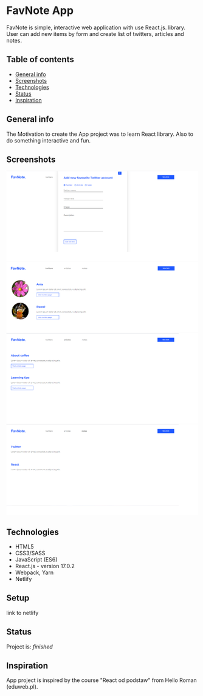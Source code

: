 # FavNote App

FavNote is simple, interactive web application with use React.js. library.
User can add new items by form and create list of twitters, articles and notes.

## Table of contents
* [General info](#general-info)
* [Screenshots](#screenshots)
* [Technologies](#technologies)
* [Status](#status)
* [Inspiration](#inspiration)

## General info

The Motivation to create the App project was to learn React library.
Also to do something interactive and fun.

## Screenshots
![Example screenshot](./src/assets/images/favnote1.png)
![Example screenshot](./src/assets/images/favnote2.png)
![Example screenshot](./src/assets/images/favnote3.png)
![Example screenshot](./src/assets/images/favnote4.png)

## Technologies
* HTML5
* CSS3/SASS
* JavaScript (ES6)
* React.js - version 17.0.2
* Webpack, Yarn
* Netlify

## Setup
link to netlify

## Status
Project is: _finished_

## Inspiration
App project is inspired by the course "React od podstaw" from Hello Roman (eduweb.pl).